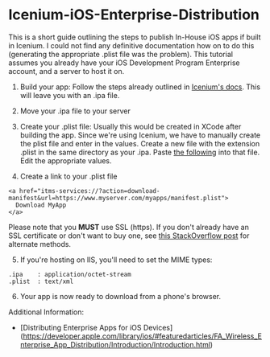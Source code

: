 Icenium-iOS-Enterprise-Distribution
===================================

This is a short guide outlining the steps to publish In-House iOS apps if built in Icenium. I could not find any definitive documentation how on to do this (generating the appropriate .plist file was the problem).
This tutorial assumes you already have your iOS Development Program Enterprise account, and a server to host it on.


1. Build your app: Follow the steps already outlined in [Icenium's docs](http://docs.icenium.com/working-with-devices/apple-ios-devices/how-to-build-your-app-for-appstore). This will leave you with an .ipa file.

2. Move your .ipa file to your server
    
3. Create your .plist file: Usually this would be created in XCode after building the app. Since we're using Icenium, we have to manually create the plist file and enter in the values. Create a new file with the extension .plist in the same directory as your .ipa. Paste [the following](https://gist.github.com/GMofOLC/11232418) into that file. Edit the appropriate values.

4. Create a link to your .plist file
```
<a href="itms-services://?action=download-manifest&url=https://www.myserver.com/myapps/manifest.plist">
  Download MyApp
</a>
```
Please note that you **MUST** use SSL (https). If you don't already have an SSL certificate or don't want to buy one, see [this StackOverflow post](http://stackoverflow.com/questions/20276907/enterprise-app-deployment-doesnt-work-on-ios-7-1) for alternate methods.

5. If you're hosting on IIS, you'll need to set the MIME types:
```
.ipa    : application/octet-stream
.plist  : text/xml
```

6. Your app is now ready to download from a phone's browser.

Additional Information:

* [Distributing Enterprise Apps for iOS Devices] (https://developer.apple.com/library/ios/#featuredarticles/FA_Wireless_Enterprise_App_Distribution/Introduction/Introduction.html)
